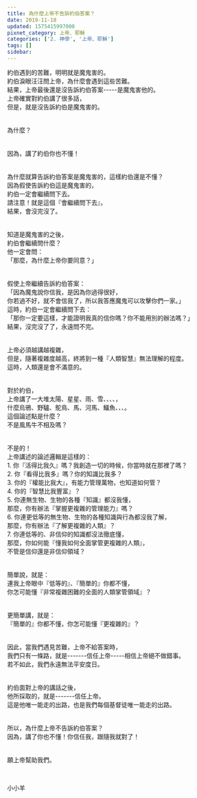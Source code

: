 ```yaml
---
title: 為什麼上帝不告訴約伯答案？
date: 2019-11-18
updated: 1575415997000
pixnet_category: 上帝、耶穌
categories: ['2. 神學', '上帝、耶穌']
tags: []
sidebar: 
---
```


<div>約伯遇到的苦難，明明就是魔鬼害的。</div>
<div>約伯淚眼汪汪問上帝，為什麼會遇到這些苦難。</div>
<div>結果，上帝最後還是沒告訴約伯答案-----是魔鬼害他的。</div>
<div>上帝確實對約伯講了很多話，</div>
<div>但是，就是沒告訴約伯是魔鬼害的。</div>
<div> </div>
<div> </div>
<div>為什麼？</div>
<div> </div>
<div> </div>
<div>因為，講了約伯你也不懂！</div>
<div> </div>
<div> </div>
<div>為什麼就算告訴約伯答案是魔鬼害的，這樣約伯還是不懂？</div>
<div>因為假使告訴約伯這是魔鬼害的，</div>
<div>約伯一定會繼續問下去。</div>
<div>請注意！就是這個『會繼續問下去』，</div>
<div>結果，會沒完沒了。</div>
<div> </div>
<div> </div>
<div>知道是魔鬼害的之後，</div>
<div>約伯會繼續問什麼？</div>
<div>他一定會問：</div>
<div>「那麼，為什麼上帝你要同意？」</div>
<div> </div>
<div> </div>
<div>假使上帝繼續告訴約伯答案：</div>
<div>「因為魔鬼說你信我，是因為你過得很好，</div>
<div>你若過不好，就不會信我了，所以我答應魔鬼可以攻擊你們一家。」</div>
<div>這時，約伯一定會繼續問下去：</div>
<div>「那你一定要這樣，才能證明我真的信你嗎？你不能用別的辦法嗎？」</div>
<div>結果，沒完沒了了，永遠問不完。</div>
<div> </div>
<div> </div>
<div>上帝必須越講越複雜，</div>
<div>但是，隨著複雜度越高，終將到一種『人類智慧』無法理解的程度。</div>
<div>這時，人類還是會不滿意的。</div>
<div> </div>
<div> </div>
<div>對於約伯，</div>
<div>上帝講了一大堆太陽、星星、雨、雪、、、、，</div>
<div>什麼烏鴉、野驢、鴕鳥、馬、河馬、鱷魚、、、。</div>
<div>這個論述點是什麼？</div>
<div>不是風馬牛不相及嗎？</div>
<div> </div>
<div> </div>
<div>不是的！</div>
<div>上帝講述的論述邏輯是這樣的：</div>
<div>1.<span style="white-space:pre"> </span>你『活得比我久』嗎？我創造一切的時候，你當時就在那裡了嗎？</div>
<div>2.<span style="white-space:pre"> </span>你『看得比我多』嗎？你的知識比我多？</div>
<div>3.<span style="white-space:pre"> </span>你的『權能比我大』，有能力管理萬物，也知道如何管？</div>
<div>4.<span style="white-space:pre"> </span>你的『智慧比我豐富』？</div>
<div>5.<span style="white-space:pre"> </span>你連無生物、生物的各種『知識』都沒我懂，</div>
<div>那麼，你有辦法『掌握更複雜的管理能力』嗎？</div>
<div>6.<span style="white-space:pre"> </span>你連更低等的無生物、生物的各種知識與行為都沒我了解，</div>
<div>那麼，你有辦法『了解更複雜的人類』？</div>
<div>7.<span style="white-space:pre"> </span>你連低等的、非信仰的知識都沒法徹底懂，</div>
<div>那麼，你如何能『懂我如何全面掌管更複雜的人類』，</div>
<div>不管是信仰還是非信仰領域？</div>
<div> </div>
<div> </div>
<div>簡單說，就是：</div>
<div>連我上帝眼中『低等的』、『簡單的』你都不懂，</div>
<div>你怎可能懂『非常複雜困難的全面的人類掌管領域』？</div>
<div> </div>
<div> </div>
<div>更簡單講，就是：</div>
<div>『簡單的』你都不懂，你怎可能懂『更複雜的』？</div>
<div> </div>
<div> </div>
<div>因此，當我們遇見苦難，上帝不給答案時，</div>
<div>我們只有一條路，就是-------信任上帝-----相信上帝絕不做錯事。</div>
<div>若不如此，我們永遠無法平安度日。</div>
<div> </div>
<div> </div>
<div>約伯面對上帝的講話之後，</div>
<div>他所採取的，就是-------信任上帝。</div>
<div>這是他唯一能走的出路，也是我們每個基督徒唯一能走的出路。</div>
<div> </div>
<div> </div>
<div>所以，為什麼上帝不告訴約伯答案？</div>
<div>因為，講了你也不懂！你信任我，跟隨我就對了！</div>
<div> </div>
<div> </div>
<div>願上帝幫助我們。</div>
<p> </p>
<p>小小羊</p>
